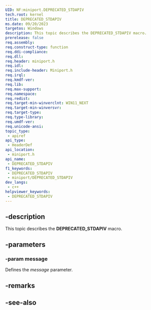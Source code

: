 ```yaml
---
UID: NF:miniport.DEPRECATED_STDAPIV
tech.root: kernel
title: DEPRECATED_STDAPIV
ms.date: 09/20/2023
targetos: Windows
description: This topic describes the DEPRECATED_STDAPIV macro.
prerelease: false
req.assembly: 
req.construct-type: function
req.ddi-compliance: 
req.dll: 
req.header: miniport.h
req.idl: 
req.include-header: Miniport.h
req.irql: 
req.kmdf-ver: 
req.lib: 
req.max-support: 
req.namespace: 
req.redist: 
req.target-min-winverclnt: WIN11_NEXT
req.target-min-winversvr: 
req.target-type: 
req.type-library: 
req.umdf-ver: 
req.unicode-ansi: 
topic_type:
 - apiref
api_type:
 - HeaderDef
api_location:
 - miniport.h
api_name:
 - DEPRECATED_STDAPIV
f1_keywords:
 - DEPRECATED_STDAPIV
 - miniport/DEPRECATED_STDAPIV
dev_langs:
 - c++
helpviewer_keywords:
 - DEPRECATED_STDAPIV
---
```


## -description

This topic describes the **DEPRECATED_STDAPIV** macro.

## -parameters

### -param message

Defines the *message* parameter.

## -remarks

## -see-also

